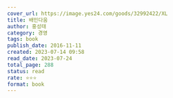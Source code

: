 ```yaml
---
cover_url: https://image.yes24.com/goods/32992422/XL
title: 배민다움
author: 홍성태
category: 경영
tags: book
publish_date: 2016-11-11
created: 2023-07-14 09:58
read_date: 2023-07-24
total_page: 288
status: read
rate: ⭐⭐⭐  
format: book
---
```

